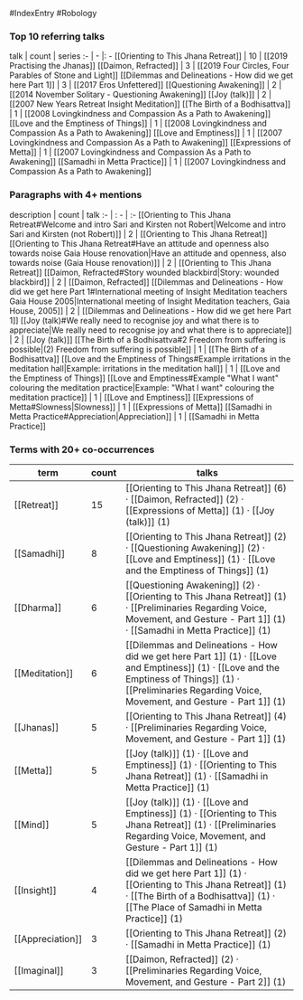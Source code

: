 #IndexEntry #Robology

### Top 10 referring talks
talk | count | series
:- | - |: -
[[Orienting to This Jhana Retreat]] | 10 | [[2019 Practising the Jhanas]]
[[Daimon, Refracted]] | 3 | [[2019 Four Circles, Four Parables of Stone and Light]]
[[Dilemmas and Delineations - How did we get here Part 1]] | 3 | [[2017 Eros Unfettered]]
[[Questioning Awakening]] | 2 | [[2014 November Solitary - Questioning Awakening]]
[[Joy (talk)]] | 2 | [[2007 New Years Retreat Insight Meditation]]
[[The Birth of a Bodhisattva]] | 1 | [[2008 Lovingkindness and Compassion As a Path to Awakening]]
[[Love and the Emptiness of Things]] | 1 | [[2008 Lovingkindness and Compassion As a Path to Awakening]]
[[Love and Emptiness]] | 1 | [[2007 Lovingkindness and Compassion As a Path to Awakening]]
[[Expressions of Metta]] | 1 | [[2007 Lovingkindness and Compassion As a Path to Awakening]]
[[Samadhi in Metta Practice]] | 1 | [[2007 Lovingkindness and Compassion As a Path to Awakening]]

### Paragraphs with 4+ mentions
description | count | talk
:- | : - | :-
[[Orienting to This Jhana Retreat#Welcome and intro Sari and Kirsten not Robert\|Welcome and intro Sari and Kirsten (not Robert)]] | 2 | [[Orienting to This Jhana Retreat]]
[[Orienting to This Jhana Retreat#Have an attitude and openness also towards noise Gaia House renovation\|Have an attitude and openness, also towards noise (Gaia House renovation)]] | 2 | [[Orienting to This Jhana Retreat]]
[[Daimon, Refracted#Story wounded blackbird\|Story: wounded blackbird]] | 2 | [[Daimon, Refracted]]
[[Dilemmas and Delineations - How did we get here Part 1#International meeting of Insight Meditation teachers Gaia House 2005\|International meeting of Insight Meditation teachers, Gaia House, 2005]] | 2 | [[Dilemmas and Delineations - How did we get here Part 1]]
[[Joy (talk)#We really need to recognise joy and what there is to appreciate\|We really need to recognise joy and what there is to appreciate]] | 2 | [[Joy (talk)]]
[[The Birth of a Bodhisattva#2 Freedom from suffering is possible\|(2) Freedom from suffering is possible]] | 1 | [[The Birth of a Bodhisattva]]
[[Love and the Emptiness of Things#Example irritations in the meditation hall\|Example: irritations in the meditation hall]] | 1 | [[Love and the Emptiness of Things]]
[[Love and Emptiness#Example "What I want" colouring the meditation practice\|Example: "What I want" colouring the meditation practice]] | 1 | [[Love and Emptiness]]
[[Expressions of Metta#Slowness\|Slowness]] | 1 | [[Expressions of Metta]]
[[Samadhi in Metta Practice#Appreciation\|Appreciation]] | 1 | [[Samadhi in Metta Practice]]

### Terms with 20+ co-occurrences
term | count | talks
-|-|-
[[Retreat]] | 15 | <span class="counts">[[Orienting to This Jhana Retreat]] (6) · [[Daimon, Refracted]] (2) · [[Expressions of Metta]] (1) · [[Joy (talk)]] (1)</span> 
[[Samadhi]] | 8 | <span class="counts">[[Orienting to This Jhana Retreat]] (2) · [[Questioning Awakening]] (2) · [[Love and Emptiness]] (1) · [[Love and the Emptiness of Things]] (1)</span> 
[[Dharma]] | 6 | <span class="counts">[[Questioning Awakening]] (2) · [[Orienting to This Jhana Retreat]] (1) · [[Preliminaries Regarding Voice, Movement, and Gesture - Part 1]] (1) · [[Samadhi in Metta Practice]] (1)</span> 
[[Meditation]] | 6 | <span class="counts">[[Dilemmas and Delineations - How did we get here Part 1]] (1) · [[Love and Emptiness]] (1) · [[Love and the Emptiness of Things]] (1) · [[Preliminaries Regarding Voice, Movement, and Gesture - Part 1]] (1)</span> 
[[Jhanas]] | 5 | <span class="counts">[[Orienting to This Jhana Retreat]] (4) · [[Preliminaries Regarding Voice, Movement, and Gesture - Part 1]] (1)</span> 
[[Metta]] | 5 | <span class="counts">[[Joy (talk)]] (1) · [[Love and Emptiness]] (1) · [[Orienting to This Jhana Retreat]] (1) · [[Samadhi in Metta Practice]] (1)</span> 
[[Mind]] | 5 | <span class="counts">[[Joy (talk)]] (1) · [[Love and Emptiness]] (1) · [[Orienting to This Jhana Retreat]] (1) · [[Preliminaries Regarding Voice, Movement, and Gesture - Part 1]] (1)</span> 
[[Insight]] | 4 | <span class="counts">[[Dilemmas and Delineations - How did we get here Part 1]] (1) · [[Orienting to This Jhana Retreat]] (1) · [[The Birth of a Bodhisattva]] (1) · [[The Place of Samadhi in Metta Practice]] (1)</span> 
[[Appreciation]] | 3 | <span class="counts">[[Orienting to This Jhana Retreat]] (2) · [[Samadhi in Metta Practice]] (1)</span> 
[[Imaginal]] | 3 | <span class="counts">[[Daimon, Refracted]] (2) · [[Preliminaries Regarding Voice, Movement, and Gesture - Part 2]] (1)</span> 

